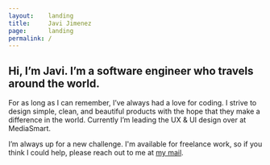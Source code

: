 ```yaml
---
layout:    landing
title:     Javi Jimenez
page:      landing
permalink: /
---
```


## Hi, I’m Javi. I’m a software engineer who travels around the world.

For as long as I can remember, I’ve always had a love for coding. I strive to design simple, clean, and beautiful products with the hope that they make a difference in the world. Currently I’m leading the UX & UI design over at MediaSmart.

I’m always up for a new challenge. I'm available for freelance work, so if you think I could help, please reach out to me at <a href='mailto:soyjavi@protonmail.com'>my mail</a>.

